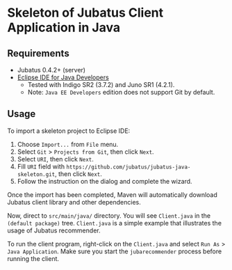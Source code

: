 Skeleton of Jubatus Client Application in Java
===============================================

Requirements
------------

* Jubatus 0.4.2+ (server)
* [Eclipse IDE for Java Developers](http://www.eclipse.org/downloads/)
    * Tested with Indigo SR2 (3.7.2) and Juno SR1 (4.2.1).
    * Note: `Java EE Developers` edition does not support Git by default.

Usage
-----

To import a skeleton project to Eclipse IDE:

1. Choose `Import...` from `File` menu.
2. Select `Git` > `Projects from Git`, then click `Next`.
3. Select `URI`, then click `Next`.
4. Fill `URI` field with `https://github.com/jubatus/jubatus-java-skeleton.git`, then click `Next`.
5. Follow the instruction on the dialog and complete the wizard.

Once the import has been completed, Maven will automatically download Jubatus client library and other dependencies.

Now, direct to `src/main/java/` directory.
You will see `Client.java` in the `(default package)` tree.
`Client.java` is a simple example that illustrates the usage of Jubatus recommender.

To run the client program, right-click on the `Client.java` and select `Run As` > `Java Application`.
Make sure you start the `jubarecommender` process before running the client.
